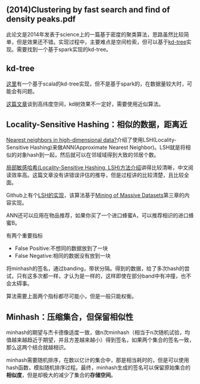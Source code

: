 ## (2014)Clustering by fast search and find of density peaks.pdf

此论文是2014年发表于science上的一篇基于密度的聚类算法，思路虽然比较简单，但是效果还不错。实现过程中，主要难点是空间检索，但可以基于[kd-tree](http://www.cnblogs.com/eyeszjwang/articles/2429382.html)实现。需要找到一个基于spark实现的kd-tree。

## kd-tree

[这里](http://www.dinkla.net/en/datascience/lbnn.html)有一个基于scala的kd-tree实现，但不是基于spark的，在数据量较大时，可能会有问题。

[这篇文章](http://www.fuqingchuan.com/2014/03/613.html)谈到高纬度空间，kd树效果不一定好，需要使用近似算法。

## Locality-Sensitive Hashing：相似的数据，距离近

[Nearest neighbors in high-dimensional data?](http://stackoverflow.com/a/5773066/1114397)介绍了使用LSH(Locality-Sensitive Hashing)来做ANN(Approximate Nearest Neighbor)。LSH就是将相似的对象hash到一起，然后就可以在邻域域得到大致的邻居个数。

[局部敏感哈希(Locality-Sensitive Hashing, LSH)方法介绍](http://blog.csdn.net/icvpr/article/details/12342159)讲得比较清晰，中文阅读效率高。这篇文章没有讲错误评估的推导，但是过程讲的比较清楚，且比较全面。


Github上有个[LSH的实现](https://github.com/mrsqueeze/spark-hash)，该算法基于[Mining of Massive Datasets](http://mmds.org/)第三章的内容实现。

ANN还可以应用在物品推荐，如果你买了一个进口蜂蜜A，可以推荐相识的进口蜂蜜B。

有两个重要指标

* False Positive:不想同的数据放到了一块
* False Negative:相同的数据没有放到一块

将minhash的签名，通过banding，带状分隔。得到的数据，给了多次hash的尝试，只有这多次都一样，才认为是一样的，这样即使在部分band中有冲撞，也不会太碍事。


算法需要上面两个指标都尽可能小，但是一般只能权衡。

## Minhash：压缩集合，但保留相似性


minhash的期望与杰卡德像适度一致，做n次minhash（相当于n次随机试验，均值越来越趋近于期望，并且方差越来越小）得到签名，如果两个集合的签名一致，那么这两个结合就越相识。

minhash需要随机排序，在数以亿计的集合中，那是相当耗时的，但是可以使用hash函数，模拟随机排序过程。最终，minhash生成的签名可以保留原始集合的**相似度**，但是却极大的减少了集合的**存储空间**。


